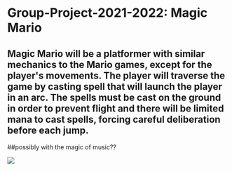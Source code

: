 # Group-Project-2021-2022: Magic Mario

## Magic Mario will be a platformer with similar mechanics to the Mario games, except for the player's movements. The player will traverse the game by casting spell that will launch the player in an arc. The spells must be cast on the ground in order to prevent flight and there will be limited mana to cast spells, forcing careful deliberation before each jump. 

##possibly with the magic of music??

![](?raw=true)
